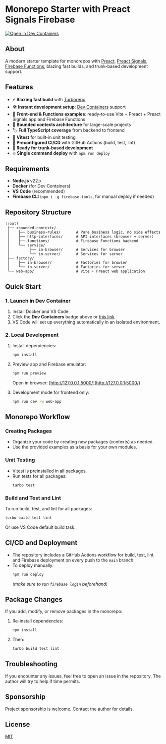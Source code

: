 # Monorepo Starter with Preact Signals Firebase

[![Open in Dev Containers](https://img.shields.io/static/v1?label=Dev%20Containers&message=Open&color=blue)](https://vscode.dev/redirect?url=vscode://ms-vscode-remote.remote-containers/cloneInVolume?url=https://github.com/arthurgubaidullin/monorepo-starter-with-preact-signals-firebase)

## About

A modern starter template for monorepos with [Preact](https://preactjs.com), [Preact Signals](https://preactjs.com/guide/v10/signals/), [Firebase Functions](https://firebase.google.com/docs/functions), blazing fast builds, and trunk-based development support.

## Features

- ⚡ **Blazing fast build** with [Turborepo](https://turbo.build/)
- 🛠 **Instant development setup**: [Dev Containers](https://code.visualstudio.com/docs/devcontainers/containers) support
- 🚀 **Front-end & Functions examples**: ready-to-use Vite + Preact + Preact Signals app and Firebase Functions
- 🌳 **Bounded contexts architecture** for large-scale projects
- 🏷 **Full TypeScript coverage** from backend to frontend
- 🔬 **Vitest** for built-in unit testing
- 🔄 **Preconfigured CI/CD** with GitHub Actions (build, test, lint)
- 🌿 **Ready for trunk-based development**
- 🔥 **Single command deploy** with `npm run deploy`

## Requirements

- **Node.js** v22.x
- **Docker** (for Dev Containers)
- **VS Code** (recommended)
- **Firebase CLI** (`npm i -g firebase-tools`, for manual deploy if needed)

## Repository Structure

```
(root)
 ├── <bounded-context>/
 │    ├── business-rules/       # Pure business logic, no side effects
 │    ├── http-interfaces/      # API interfaces (browser ↔️ server)
 │    ├── functions/            # Firebase Functions backend
 │    └── service/
 │         ├── in-browser/      # Services for browser
 │         └── in-server/       # Services for server
 ├── factory/
 │    ├── in-browser/           # Factories for browser
 │    └── in-server/            # Factories for server
 └── web-app/                   # Vite + Preact web application
```

## Quick Start

### 1. Launch in Dev Container

1. Install Docker and VS Code.
2. Click the **Dev Containers** badge above or [this link](https://vscode.dev/redirect?url=vscode://ms-vscode-remote.remote-containers/cloneInVolume?url=https://github.com/arthurgubaidullin/monorepo-starter-with-preact-signals-firebase).
3. VS Code will set up everything automatically in an isolated environment.

### 2. Local Development

1. Install dependencies:
   ```sh
   npm install
   ```
2. Preview app and Firebase emulator:

   ```sh
   npm run preview
   ```

   Open in browser: [http://127.0.0.1:5000/](http://127.0.0.1:5000/)

3. Development mode for frontend only:

   ```sh
   npm run dev -w web-app
   ```

## Monorepo Workflow

### Creating Packages

- Organize your code by creating new packages (contexts) as needed.
- Use the provided examples as a basis for your own modules.

### Unit Testing

- [Vitest](https://vitest.dev/) is preinstalled in all packages.
- Run tests for all packages:
  ```sh
  turbo test
  ```

### Build and Test and Lint

To run build, test, and lint for all packages:

```sh
turbo build test lint
```

Or use VS Code default build task.

## CI/CD and Deployment

- The repository includes a GitHub Actions workflow for build, test, lint, and Firebase deployment on every push to the `main` branch.
- To deploy manually:
  ```sh
  npm run deploy
  ```
  _(make sure to run `firebase login` beforehand)_

## Package Changes

If you add, modify, or remove packages in the monorepo:

1. Re-install dependencies:
   ```sh
   npm install
   ```
2. Then:
   ```sh
   turbo build test lint
   ```

## Troubleshooting

If you encounter any issues, feel free to open an issue in the repository. The author will try to help if time permits.

## Sponsorship

Project sponsorship is welcome. Contact the author for details.

## License

[MIT](LICENSE)
